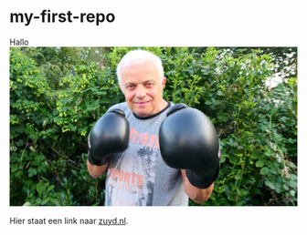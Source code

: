 # my-first-repo

Hallo
![guy with boxing gloves](jo-bonten.webp)

Hier staat een link naar [zuyd.nl](https://zuyd.nl).
